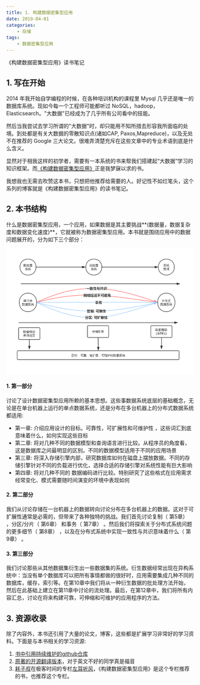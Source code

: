 ```yaml
---
title: 1. 构建数据密集型应用
date: 2019-04-01
categories:
    - 存储
tags:
    - 数据密集型应用
---
```


《构建数据密集型应用》读书笔记

<!-- more -->

## 1. 写在开始
2014 年我开始自学编程的时候，在各种培训机构的课程里 Mysql 几乎还是唯一的数据库系统。现如今每一个工程师可能都听过 NoSQL，hadoop，Elasticsearch。"大数据"已经成为了几乎所有公司看中的技能。

然后当我尝试去学习所谓的"大数据"时，却只能用不知所措去形容我所面临的处境。到处都是有关大数据的零散知识点(诸如CAP, Paxos,Mapreduce)，以及无处不在推荐的 Google 三大论文。很难弄清楚充斥在这些文章中的专业术语到底是什么含义。

显然对于相我这样的初学者，需要有一本系统的书来帮我们搭建起“大数据”学习的知识框架。而[《构建数据密集型应用》](https://book.douban.com/subject/30329536/)正是我梦寐以求的书。

我想我也无需去吹赞这本书，只想把他推荐给需要的人。好记性不如烂笔头，这个系列的博客就是《构建数据密集型应用》的读书笔记。

## 2. 本书结构
什么是数据密集型应用，一个应用，如果数据是其主要挑战**(数据量，数据复杂度和数据变化速度)**，它就被称为数据密集型应用。本书就是围绕应用中的数据问题展开的，分为如下三个部分：

![big data](/images/db/db_frame.jpg)


#### 1. 第一部分
讨论了设计数据密集型应用所赖的基本思想。这些事数据系统底层的基础概念，无论是在单台机器上运行的单点数据系统，还是分布在多台机器上的分布式数据系统都适用:
- 第一章: 介绍应用设计的目标。可靠性，可扩展性和可维护性 ，这些词汇到底意味着什么，如何实现这些目标
- 第二章: 将对几种不同的数据模型和查询语言进行比较。从程序员的角度看，这是数据库之间最明显的区别。不同的数据模型适用于不同的应用场景
- 第三章: 将深入存储引擎内部，研究数据库如何在磁盘上摆放数据。不同的存储引擎针对不同的负载进行优化，选择合适的存储引擎对系统性能有巨大影响
- 第四章: 将对几种不同的 数据编码进行比较。特别研究了这些格式在应用需求经常变化、模式需要随时间演变的环境中表现如何

#### 2. 第二部分
我们从讨论存储在一台机器上的数据转向讨论分布在多台机器上的数据。这对于可扩展性通常是必需的，但带来了各种独特的挑战。我们首先讨论复制（ 第5章） ，分区/分片（ 第6章） 和事务（ 第7章） 。然后我们将探索关于分布式系统问题的更多细节（ 第8章） ，以及在分布式系统中实现一致性与共识意味着什么（ 第9章） 。

#### 3. 第三部分
我们讨论那些从其他数据集衍生出一些数据集的系统。衍生数据经常出现在异构系统中：当没有单个数据库可以把所有事情都做的很好时，应用需要集成几种不同的数据库，缓存，索引等。在第10章中我们将从一种衍生数据的批处理方法开始，然后在此基础上建立在第11章中讨论的流处理。最后，在第12章中，我们将所有内容汇总，讨论在将来构建可靠，可伸缩和可维护的应用程序的方法。

## 3. 资源收录
除了内容外，本书还引用了大量的论文，博客，这些都是扩展学习非常好的学习资料。下面是与本书相关的学习资源:
1. [书中引用持续维护的github仓库](https://github.com/ept/ddia-references)
2. [原著的开源翻译版本](https://vonng.gitbooks.io/ddia-cn/content/)，对于英文不好的同学真是福音
3. [耗子叔](https://www.coolshell.cn/)在极客时间的专栏[左耳听风](https://time.geekbang.org/column/intro/48)，《构建数据密集型应用》是这个专栏推荐的书，也推荐这个专栏。

